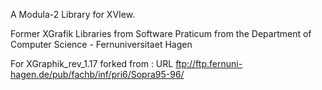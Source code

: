 
A Modula-2 Library for XVIew. 

Former XGrafik Libraries from Software Praticum from the Department of Computer Science - Fernuniversitaet Hagen

For XGraphik_rev_1.17 forked from :
URL ftp://ftp.fernuni-hagen.de/pub/fachb/inf/pri6/Sopra95-96/ 

